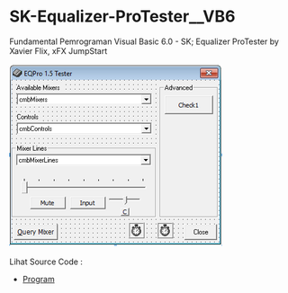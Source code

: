 # SK-Equalizer-ProTester__VB6
Fundamental Pemrograman Visual Basic 6.0 - SK; Equalizer ProTester by Xavier Flix, xFX JumpStart<br><br>
<img src="https://github.com/RizkyKhapidsyah/SK-Equalizer-ProTester__VB6/blob/main/result/001.PNG"><br><br>
Lihat Source Code : <br>
- <a href="https://github.com/RizkyKhapidsyah/SK-Equalizer-ProTester__VB6">Program</a>
